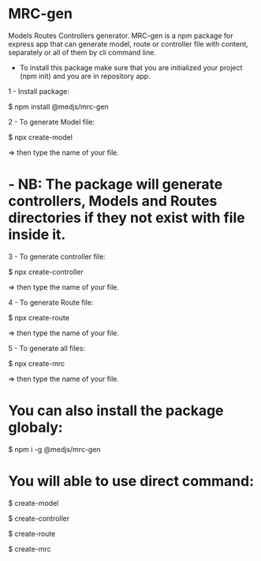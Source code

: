 # MRC-gen
Models Routes Controllers generator.
MRC-gen is a npm package for express app that can generate model, route or controller file with content, separately or all of them by cli command line.
- To install this package make sure that you are initialized your project (npm init) and you are in repository app.

1 - Install package:

$ npm install @medjs/mrc-gen

2 - To generate Model file:

$ npx create-model

=> then type the name of your file.

# - NB: The package will generate controllers, Models and Routes directories if they not exist with file inside it. 

3 - To generate controller file:

$ npx create-controller

=> then type the name of your file.

4 - To generate Route file:

$ npx create-route

=> then type the name of your file.

5 - To generate all files:

$ npx create-mrc

=> then type the name of your file.

# You can also install the package globaly:

$ npm i -g @medjs/mrc-gen

# You will able to use direct command:

$ create-model

$ create-controller

$ create-route

$ create-mrc
